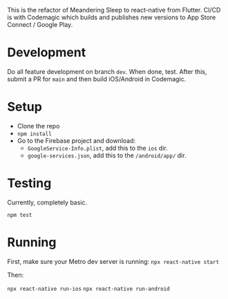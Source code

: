 This is the refactor of Meandering Sleep to react-native from Flutter. CI/CD is with Codemagic which builds and publishes new versions to App Store Connect / Google Play.

# Development

Do all feature development on branch `dev`. When done, test. After this, submit a PR for `main` and then build iOS/Android in Codemagic.

# Setup

- Clone the repo
- `npm install`
- Go to the Firebase project and download:
    * `GoogleService-Info.plist`, add this to the `ios` dir.
    * `google-services.json`, add this to the `/android/app/` dir.

# Testing

Currently, completely basic.

`npm test`

# Running

First, make sure your Metro dev server is running:
`npx react-native start`

Then:

`npx react-native run-ios`
`npx react-native run-android`